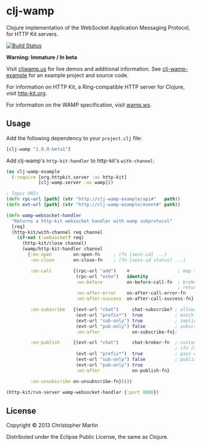 # clj-wamp

Clojure implementation of the WebSocket Application Messaging Protocol,
for HTTP Kit servers.

[![Build Status](https://travis-ci.org/cgmartin/clj-wamp.png?branch=master)](https://travis-ci.org/cgmartin/clj-wamp)

**Warning: Immature / In beta**

Visit [cljwamp.us](http://cljwamp.us) for live demos and additional information.
See [clj-wamp-example](https://github.com/cgmartin/clj-wamp-example) for an example project and source code.

For information on HTTP Kit, a Ring-compatible HTTP server for Clojure, visit [http-kit.org](http://http-kit.org/).

For information on the WAMP specification, visit [wamp.ws](http://wamp.ws).

## Usage

Add the following dependency to your `project.clj` file:
```clojure
[clj-wamp "1.0.0-beta1"]
```

Add clj-wamp's `http-kit-handler` to http-kit's `with-channel`:

```clojure
(ns clj-wamp-example
  (:require [org.httpkit.server :as http-kit]
            [clj-wamp.server :as wamp]))

; Topic URIs
(defn rpc-url [path] (str "http://clj-wamp-example/api#"   path))
(defn evt-url [path] (str "http://clj-wamp-example/event#" path))

(defn wamp-websocket-handler
  "Returns a http-kit websocket handler with wamp subprotocol"
  [req]
  (http-kit/with-channel req channel
    (if-not (:websocket? req)
      (http-kit/close channel)
      (wamp/http-kit-handler channel
        {:on-open        on-open-fn     ; (fn [sess-id] ...)
         :on-close       on-close-fn    ; (fn [sess-id status] ...)

         :on-call        {(rpc-url "add")    +                  ; map topic to RPC fn call
                          (rpc-url "echo")   identity
                          :on-before         on-before-call-fn  ; broker incoming params or
                                                                ; return false to restrict rpc access
                          :on-after-error    on-after-call-error-fn
                          :on-after-success  on-after-call-success-fn}

         :on-subscribe   {(evt-url "chat")     chat-subscribe? ; allowed to subscribe? (fn [sess-id topic] ...)
                          (evt-url "prefix*")  true            ; match topics by prefix
                          (evt-url "sub-only") true            ; implicitly allowed
                          (evt-url "pub-only") false           ; subscription is denied
                          :on-after            on-subscribe-fn};

         :on-publish     {(evt-url "chat")     chat-broker-fn  ; custom event broker
                                                               ; (fn [sess-id topic event exclude eligible] ...)
                          (evt-url "prefix*")  true            ; pass events through as-is
                          (evt-url "sub-only") false           ; publishing is denied
                          (evt-url "pub-only") true
                          :on-after            on-publish-fn}

         :on-unsubscribe on-unsubscribe-fn}))))

(http-kit/run-server wamp-websocket-handler {:port 8080})
```

## License

Copyright © 2013 Christopher Martin

Distributed under the Eclipse Public License, the same as Clojure.
